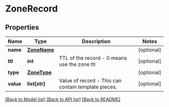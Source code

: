 # ZoneRecord

## Properties
Name | Type | Description | Notes
------------ | ------------- | ------------- | -------------
**name** | [**ZoneName**](ZoneName.md) |  | [optional] 
**ttl** | **int** | TTL of the record - 0 means use the zone ttl | [optional] 
**type** | [**ZoneType**](ZoneType.md) |  | [optional] 
**value** | **list[str]** | Value of record - This can contain template pieces. | [optional] 

[[Back to Model list]](../README.md#documentation-for-models) [[Back to API list]](../README.md#documentation-for-api-endpoints) [[Back to README]](../README.md)


